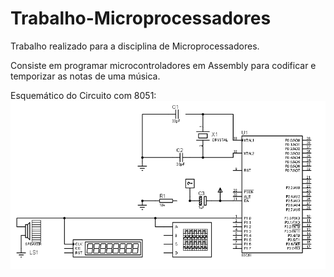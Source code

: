 # Trabalho-Microprocessadores
Trabalho realizado para a disciplina de Microprocessadores.

Consiste em programar microcontroladores em Assembly para codificar e temporizar as notas de uma música.

Esquemático do Circuito com 8051:
<img src="./8051circuit.png"/>
